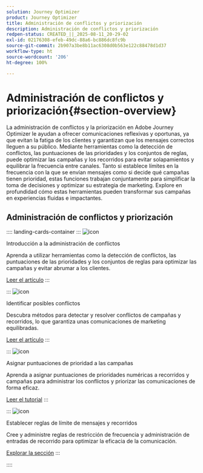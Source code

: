 ```yaml
---
solution: Journey Optimizer
product: Journey Optimizer
title: Administración de conflictos y priorización
description: Administración de conflictos y priorización
redpen-status: CREATED_||_2025-08-11_20-29-02
exl-id: 02176308-efeb-49dc-88a6-bc886dc8fc9b
source-git-commit: 2b907a3be8b11ac6308d0b563e122c88478d1d37
workflow-type: ht
source-wordcount: '206'
ht-degree: 100%

---
```


# Administración de conflictos y priorización{#section-overview}

La administración de conflictos y la priorización en Adobe Journey Optimizer le ayudan a ofrecer comunicaciones reflexivas y oportunas, ya que evitan la fatiga de los clientes y garantizan que los mensajes correctos lleguen a su público. Mediante herramientas como la detección de conflictos, las puntuaciones de las prioridades y los conjuntos de reglas, puede optimizar las campañas y los recorridos para evitar solapamientos y equilibrar la frecuencia entre canales. Tanto si establece límites en la frecuencia con la que se envían mensajes como si decide qué campañas tienen prioridad, estas funciones trabajan conjuntamente para simplificar la toma de decisiones y optimizar su estrategia de marketing. Explore en profundidad cómo estas herramientas pueden transformar sus campañas en experiencias fluidas e impactantes.

## Administración de conflictos y priorización

:::: landing-cards-container
:::
![icon](https://cdn.experienceleague.adobe.com/icons/circle-play.svg?lang=es)

Introducción a la administración de conflictos

Aprenda a utilizar herramientas como la detección de conflictos, las puntuaciones de las prioridades y los conjuntos de reglas para optimizar las campañas y evitar abrumar a los clientes.

[Leer el artículo](../using/conflict-prioritization/gs-conflict-prioritization.md)
:::

:::
![icon](https://cdn.experienceleague.adobe.com/icons/list-check.svg?lang=es)

Identificar posibles conflictos

Descubra métodos para detectar y resolver conflictos de campañas y recorridos, lo que garantiza unas comunicaciones de marketing equilibradas.

[Leer el artículo](../using/conflict-prioritization/conflicts.md)
:::

:::
![icon](https://cdn.experienceleague.adobe.com/icons/bullseye.svg?lang=es)

Asignar puntuaciones de prioridad a las campañas

Aprenda a asignar puntuaciones de prioridades numéricas a recorridos y campañas para administrar los conflictos y priorizar las comunicaciones de forma eficaz.

[Leer el tutorial](../using/conflict-prioritization/priority-scores.md)
:::

:::
![icon](https://cdn.experienceleague.adobe.com/icons/gear.svg?lang=es)

Establecer reglas de límite de mensajes y recorridos

Cree y administre reglas de restricción de frecuencia y administración de entradas de recorrido para optimizar la eficacia de la comunicación.

[Explorar la sección](capping-rules-landing-page.md)
:::

::::
